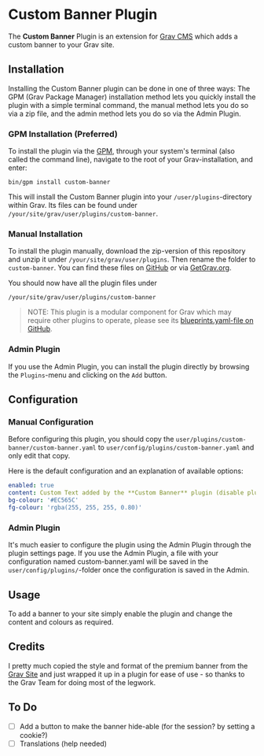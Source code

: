 # Custom Banner Plugin

The **Custom Banner** Plugin is an extension for [Grav CMS](http://github.com/getgrav/grav) which adds a custom banner to your Grav site.

## Installation

Installing the Custom Banner plugin can be done in one of three ways: The GPM (Grav Package Manager) installation method lets you quickly install the plugin with a simple terminal command, the manual method lets you do so via a zip file, and the admin method lets you do so via the Admin Plugin.

### GPM Installation (Preferred)

To install the plugin via the [GPM](http://learn.getgrav.org/advanced/grav-gpm), through your system's terminal (also called the command line), navigate to the root of your Grav-installation, and enter:

    bin/gpm install custom-banner

This will install the Custom Banner plugin into your `/user/plugins`-directory within Grav. Its files can be found under `/your/site/grav/user/plugins/custom-banner`.

### Manual Installation

To install the plugin manually, download the zip-version of this repository and unzip it under `/your/site/grav/user/plugins`. Then rename the folder to `custom-banner`. You can find these files on [GitHub](https://github.com/aricooperdavis/grav-plugin-custom-banner) or via [GetGrav.org](http://getgrav.org/downloads/plugins#extras).

You should now have all the plugin files under

    /your/site/grav/user/plugins/custom-banner

> NOTE: This plugin is a modular component for Grav which may require other plugins to operate, please see its [blueprints.yaml-file on GitHub](https://github.com/aricooperdavis/grav-plugin-custom-banner/blob/master/blueprints.yaml).

### Admin Plugin

If you use the Admin Plugin, you can install the plugin directly by browsing the `Plugins`-menu and clicking on the `Add` button.

## Configuration

### Manual Configuration

Before configuring this plugin, you should copy the `user/plugins/custom-banner/custom-banner.yaml` to `user/config/plugins/custom-banner.yaml` and only edit that copy.

Here is the default configuration and an explanation of available options:

```yaml
enabled: true
content: Custom Text added by the **Custom Banner** plugin (disable plugin to remove)
bg-colour: '#EC565C'
fg-colour: 'rgba(255, 255, 255, 0.80)'
```

### Admin Plugin

It's much easier to configure the plugin using the Admin Plugin through the plugin settings page. If you use the Admin Plugin, a file with your configuration named custom-banner.yaml will be saved in the `user/config/plugins/`-folder once the configuration is saved in the Admin.

## Usage

To add a banner to your site simply enable the plugin and change the content and colours as required.

## Credits

I pretty much copied the style and format of the premium banner from the [Grav Site](https://getgrav.org/) and just wrapped it up in a plugin for ease of use - so thanks to the Grav Team for doing most of the legwork.

## To Do

- [ ] Add a button to make the banner hide-able (for the session? by setting a cookie?)
- [ ] Translations (help needed)
